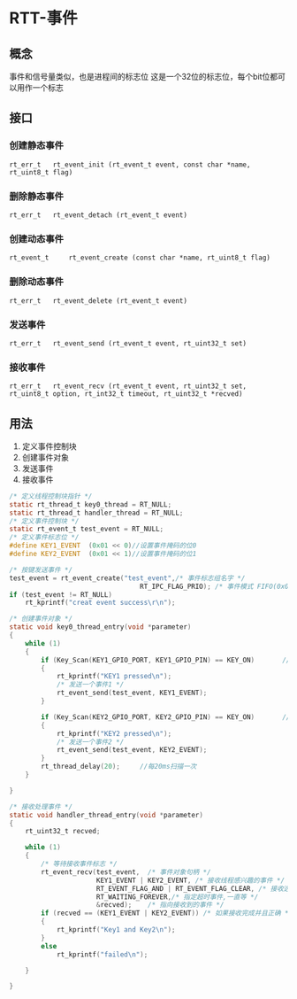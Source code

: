 # RTT-事件

## 概念
事件和信号量类似，也是进程间的标志位
这是一个32位的标志位，每个bit位都可以用作一个标志

## 接口

### 创建静态事件
`rt_err_t 	rt_event_init (rt_event_t event, const char *name, rt_uint8_t flag)`

### 删除静态事件
`rt_err_t 	rt_event_detach (rt_event_t event)`

### 创建动态事件
`rt_event_t 	rt_event_create (const char *name, rt_uint8_t flag)`

### 删除动态事件
`rt_err_t 	rt_event_delete (rt_event_t event)`

### 发送事件
`rt_err_t 	rt_event_send (rt_event_t event, rt_uint32_t set)`

### 接收事件
`rt_err_t 	rt_event_recv (rt_event_t event, rt_uint32_t set, rt_uint8_t option, rt_int32_t timeout, rt_uint32_t *recved)`

## 用法

1. 定义事件控制块
2. 创建事件对象
3. 发送事件
4. 接收事件

```c
/* 定义线程控制块指针 */
static rt_thread_t key0_thread = RT_NULL;
static rt_thread_t handler_thread = RT_NULL;
/* 定义事件控制块 */
static rt_event_t test_event = RT_NULL;
/* 定义事件标志位 */
#define KEY1_EVENT  (0x01 << 0)//设置事件掩码的位0
#define KEY2_EVENT  (0x01 << 1)//设置事件掩码的位1

/* 按键发送事件 */
test_event = rt_event_create("test_event",/* 事件标志组名字 */
                                 RT_IPC_FLAG_PRIO); /* 事件模式 FIFO(0x00)*/
if (test_event != RT_NULL)
	rt_kprintf("creat event success\r\n");

/* 创建事件对象 */
static void key0_thread_entry(void *parameter)
{
    while (1)
    {
        if (Key_Scan(KEY1_GPIO_PORT, KEY1_GPIO_PIN) == KEY_ON)       //如果KEY2被单击
        {
            rt_kprintf("KEY1 pressed\n");
            /* 发送一个事件1 */
            rt_event_send(test_event, KEY1_EVENT);
        }

        if (Key_Scan(KEY2_GPIO_PORT, KEY2_GPIO_PIN) == KEY_ON)       //如果KEY2被单击
        {
            rt_kprintf("KEY2 pressed\n");
            /* 发送一个事件2 */
            rt_event_send(test_event, KEY2_EVENT);
        }
        rt_thread_delay(20);     //每20ms扫描一次
    }

}

/* 接收处理事件 */
static void handler_thread_entry(void *parameter)
{
    rt_uint32_t recved;

    while (1)
    {
        /* 等待接收事件标志 */
        rt_event_recv(test_event,  /* 事件对象句柄 */
                      KEY1_EVENT | KEY2_EVENT, /* 接收线程感兴趣的事件 */
                      RT_EVENT_FLAG_AND | RT_EVENT_FLAG_CLEAR, /* 接收选项 */
                      RT_WAITING_FOREVER,/* 指定超时事件,一直等 */
                      &recved);    /* 指向接收到的事件 */
        if (recved == (KEY1_EVENT | KEY2_EVENT)) /* 如果接收完成并且正确 */
        {
            rt_kprintf("Key1 and Key2\n");
        }
        else
            rt_kprintf("failed\n");

    }

}


```